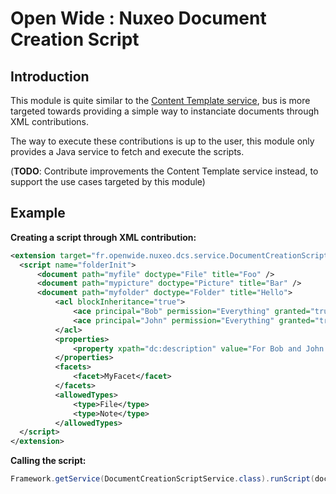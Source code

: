 Open Wide : Nuxeo Document Creation Script
==========================================

## Introduction

This module is quite similar to the [Content Template service](http://explorer.nuxeo.org/nuxeo/site/distribution/current/viewComponent/org.nuxeo.ecm.platform.content.template.service.ContentTemplateService), bus is more targeted towards providing a simple way to instanciate documents through XML contributions.

The way to execute these contributions is up to the user, this module only provides a Java service to fetch and execute the scripts.

(**TODO**: Contribute improvements the Content Template service instead, to support the use cases targeted by this module)

## Example

**Creating a script through XML contribution:**

```xml
<extension target="fr.openwide.nuxeo.dcs.service.DocumentCreationScriptService" point="scripts">
  <script name="folderInit">
      <document path="myfile" doctype="File" title="Foo" />
      <document path="mypicture" doctype="Picture" title="Bar" />
      <document path="myfolder" doctype="Folder" title="Hello">
          <acl blockInheritance="true">
              <ace principal="Bob" permission="Everything" granted="true" />
              <ace principal="John" permission="Everything" granted="true" />
          </acl>
          <properties>
              <property xpath="dc:description" value="For Bob and John only" />
          </properties>
          <facets>
              <facet>MyFacet</facet>
          </facets>
          <allowedTypes>
              <type>File</type>
              <type>Note</type>
          </allowedTypes>
  </script>
</extension>
```

**Calling the script:**

```java
Framework.getService(DocumentCreationScriptService.class).runScript(documentManager, "folderInit", folderModel, false);
```
